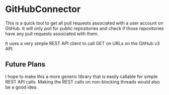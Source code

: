 # GitHubConnector

This is a quick tool to get all pull requests associated with a user account on GitHub. It will only poll for public repositories and check if those repositories have any pull requests associated with them.

It uses a very simple REST API client to call GET on URLs on the GitHub v3 API.

## Future Plans
I hope to make this a more generic library that is easily callable for simple REST API calls. Making the REST calls on non-blocking threads would also be a good idea.